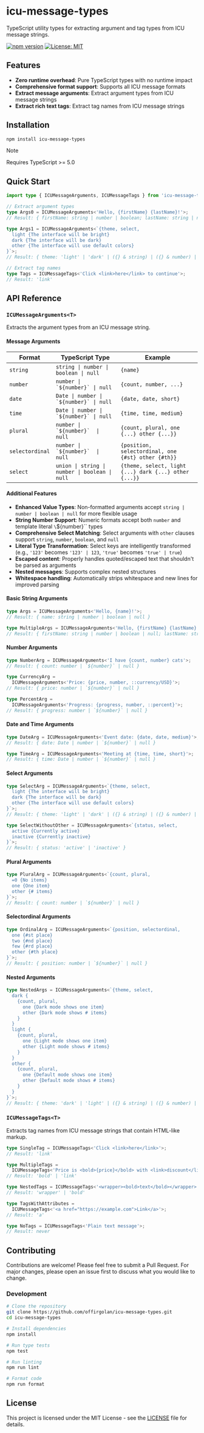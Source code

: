 # icu-message-types

TypeScript utility types for extracting argument and tag types from ICU message strings.

[![npm version](https://badge.fury.io/js/icu-message-types.svg)](https://badge.fury.io/js/icu-message-types)
[![License: MIT](https://img.shields.io/badge/License-MIT-yellow.svg)](https://opensource.org/licenses/MIT)

## Features

- **Zero runtime overhead**: Pure TypeScript types with no runtime impact
- **Comprehensive format support**: Supports all ICU message formats
- **Extract message arguments**: Extract argument types from ICU message strings
- **Extract rich text tags**: Extract tag names from ICU message strings

## Installation

```bash
npm install icu-message-types
```

> [!NOTE]
> Requires TypeScript >= 5.0

## Quick Start

```typescript
import type { ICUMessageArguments, ICUMessageTags } from 'icu-message-types';

// Extract argument types
type Args0 = ICUMessageArguments<'Hello, {firstName} {lastName}!'>;
// Result: { firstName: string | number | boolean; lastName: string | number | boolean }

type Args1 = ICUMessageArguments<`{theme, select,
  light {The interface will be bright}
  dark {The interface will be dark}
  other {The interface will use default colors}
}`>;
// Result: { theme: 'light' | 'dark' | ({} & string) | ({} & number) | boolean | null }

// Extract tag names
type Tags = ICUMessageTags<'Click <link>here</link> to continue'>;
// Result: 'link'
```

## API Reference

### `ICUMessageArguments<T>`

Extracts the argument types from an ICU message string.

#### Message Arguments

| Format          | TypeScript Type                                 | Example                                               |
| --------------- | ----------------------------------------------- | ----------------------------------------------------- |
| `string`        | `string \| number \| boolean \| null`           | `{name}`                                              |
| `number`        | ``number \| `${number}` \| null  ``             | `{count, number, ...}`                                |
| `date`          | ``Date \| number \| `${number}` \| null  ``     | `{date, date, short}`                                 |
| `time`          | ``Date \| number \| `${number}` \| null  ``     | `{time, time, medium}`                                |
| `plural`        | ``number \| `${number}`  \| null ``             | `{count, plural, one {...} other {...}}`              |
| `selectordinal` | ``number \| `${number}`  \| null ``             | `{position, selectordinal, one {#st} other {#th}}`    |
| `select`        | `union \| string \| number \| boolean \| null ` | `{theme, select, light {...} dark {...} other {...}}` |

#### Additional Features

- **Enhanced Value Types**: Non-formatted arguments accept `string | number | boolean | null` for more flexible usage
- **String Number Support**: Numeric formats accept both `number` and template literal `\`${number}\`` types
- **Comprehensive Select Matching**: Select arguments with `other` clauses support `string`, `number`, `boolean`, and `null`
- **Literal Type Transformation**: Select keys are intelligently transformed (e.g., `'123'` becomes `'123' | 123`, `'true'` becomes `'true' | true`)
- **Escaped content**: Properly handles quoted/escaped text that shouldn't be parsed as arguments
- **Nested messages**: Supports complex nested structures
- **Whitespace handling**: Automatically strips whitespace and new lines for improved parsing

#### Basic String Arguments

```typescript
type Args = ICUMessageArguments<'Hello, {name}!'>;
// Result: { name: string | number | boolean | null }

type MultipleArgs = ICUMessageArguments<'Hello, {firstName} {lastName}!'>;
// Result: { firstName: string | number | boolean | null; lastName: string | number | boolean | null }
```

#### Number Arguments

```typescript
type NumberArg = ICUMessageArguments<'I have {count, number} cats'>;
// Result: { count: number | `${number}` | null }

type CurrencyArg =
  ICUMessageArguments<'Price: {price, number, ::currency/USD}'>;
// Result: { price: number | `${number}` | null }

type PercentArg =
  ICUMessageArguments<'Progress: {progress, number, ::percent}'>;
// Result: { progress: number | `${number}` | null }
```

#### Date and Time Arguments

```typescript
type DateArg = ICUMessageArguments<'Event date: {date, date, medium}'>;
// Result: { date: Date | number | `${number}` | null }

type TimeArg = ICUMessageArguments<'Meeting at {time, time, short}'>;
// Result: { time: Date | number | `${number}` | null }
```

#### Select Arguments

```typescript
type SelectArg = ICUMessageArguments<`{theme, select,
  light {The interface will be bright}
  dark {The interface will be dark}
  other {The interface will use default colors}
}`>;
// Result: { theme: 'light' | 'dark' | ({} & string) | ({} & number) | boolean | null }

type SelectWithoutOther = ICUMessageArguments<`{status, select,
  active {Currently active}
  inactive {Currently inactive}
}`>;
// Result: { status: 'active' | 'inactive' }
```

#### Plural Arguments

```typescript
type PluralArg = ICUMessageArguments<`{count, plural,
  =0 {No items}
  one {One item}
  other {# items}
}`>;
// Result: { count: number | `${number}` | null }
```

#### Selectordinal Arguments

```typescript
type OrdinalArg = ICUMessageArguments<`{position, selectordinal,
  one {#st place}
  two {#nd place}
  few {#rd place}
  other {#th place}
}`>;
// Result: { position: number | `${number}` | null }
```

#### Nested Arguments

```typescript
type NestedArgs = ICUMessageArguments<`{theme, select,
  dark {
    {count, plural,
      one {Dark mode shows one item}
      other {Dark mode shows # items}
    }
  }
  light {
    {count, plural,
      one {Light mode shows one item}
      other {Light mode shows # items}
    }
  }
  other {
    {count, plural,
      one {Default mode shows one item}
      other {Default mode shows # items}
    }
  }
}`>;
// Result: { theme: 'dark' | 'light' | ({} & string) | ({} & number) | boolean | null; count: number | `${number}` }
```

### `ICUMessageTags<T>`

Extracts tag names from ICU message strings that contain HTML-like markup.

```typescript
type SingleTag = ICUMessageTags<'Click <link>here</link>'>;
// Result: 'link'

type MultipleTags =
  ICUMessageTags<'Price is <bold>{price}</bold> with <link>discount</link>'>;
// Result: 'bold' | 'link'

type NestedTags = ICUMessageTags<'<wrapper><bold>text</bold></wrapper>'>;
// Result: 'wrapper' | 'bold'

type TagsWithAttributes =
  ICUMessageTags<'<a href="https://example.com">Link</a>'>;
// Result: 'a'

type NoTags = ICUMessageTags<'Plain text message'>;
// Result: never
```

## Contributing

Contributions are welcome! Please feel free to submit a Pull Request. For major changes, please open an issue first to discuss what you would like to change.

### Development

```bash
# Clone the repository
git clone https://github.com/offirgolan/icu-message-types.git
cd icu-message-types

# Install dependencies
npm install

# Run type tests
npm test

# Run linting
npm run lint

# Format code
npm run format
```

## License

This project is licensed under the MIT License - see the [LICENSE](LICENSE) file for details.
